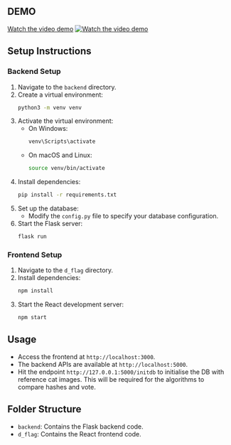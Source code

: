 ## DEMO
[Watch the video demo]()
[![Watch the video demo](https://drive.google.com/file/d/14da6duvrd4muRqXoQK2q86zfd9yDjE0j/view?usp=sharing)](https://drive.google.com/file/d/14da6duvrd4muRqXoQK2q86zfd9yDjE0j/view?usp=sharing)

## Setup Instructions

### Backend Setup
1. Navigate to the `backend` directory.
2. Create a virtual environment:
    ```bash
    python3 -m venv venv
    ```
3. Activate the virtual environment:
    - On Windows:
        ```bash
        venv\Scripts\activate
        ```
    - On macOS and Linux:
        ```bash
        source venv/bin/activate
        ```
4. Install dependencies:
    ```bash
    pip install -r requirements.txt
    ```
5. Set up the database:
    - Modify the `config.py` file to specify your database configuration.
6. Start the Flask server:
    ```bash
    flask run
    ```

### Frontend Setup
1. Navigate to the `d_flag` directory.
2. Install dependencies:
    ```bash
    npm install
    ```
3. Start the React development server:
    ```bash
    npm start
    ```

## Usage
- Access the frontend at `http://localhost:3000`.
- The backend APIs are available at `http://localhost:5000`.
- Hit the endpoint `http://127.0.0.1:5000/initdb` to initialise the DB with reference cat images. This will be required for the algorithms to compare hashes and vote.

## Folder Structure
- `backend`: Contains the Flask backend code.
- `d_flag`: Contains the React frontend code.
